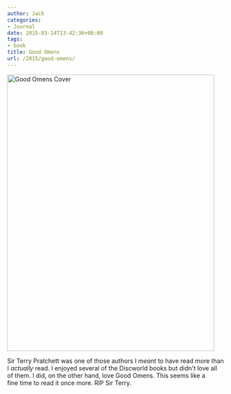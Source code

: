 ```yaml
---
author: Jack
categories:
- Journal
date: 2015-03-14T13:42:36+00:00
tags:
- book
title: Good Omens
url: /2015/good-omens/
---
```


[<img class="alignnone size-full wp-image-4369" src="/wp-content/uploads/2015/03/IMG_0779.jpg" alt="Good Omens Cover" width="480" height="640" srcset="/wp-content/uploads/2015/03/IMG_0779.jpg 480w, /wp-content/uploads/2015/03/IMG_0779-225x300.jpg 225w" sizes="(max-width: 480px) 100vw, 480px" />][1]

Sir Terry Pratchett was one of those authors I _meant_ to have read more than I _actually_ read. I enjoyed several of the Discworld books but didn't love all of them. I did, on the other hand, love Good Omens. This seems like a fine time to read it once more. RIP Sir Terry.

&nbsp;

 [1]: /wp-content/uploads/2015/03/IMG_0779.jpg